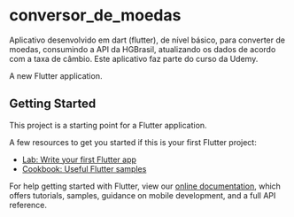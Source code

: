 # conversor_de_moedas

Aplicativo desenvolvido em dart (flutter), de nível básico, para converter de moedas, consumindo a API da HGBrasil, atualizando os dados de acordo com a taxa de câmbio. Este aplicativo faz parte do curso da Udemy. 

A new Flutter application.

## Getting Started

This project is a starting point for a Flutter application.

A few resources to get you started if this is your first Flutter project:

- [Lab: Write your first Flutter app](https://flutter.dev/docs/get-started/codelab)
- [Cookbook: Useful Flutter samples](https://flutter.dev/docs/cookbook)

For help getting started with Flutter, view our
[online documentation](https://flutter.dev/docs), which offers tutorials,
samples, guidance on mobile development, and a full API reference.
